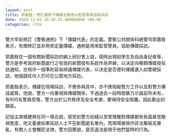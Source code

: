 ```yaml
---
layout: post
title: 郭嘉銓：修訂通例下傳媒定義用以監管警員協助採訪
date: 2020-12-01 16:38:32.000000000 +08:00
categories: rthk
---
```


警方早前修訂《警察通例》下「傳媒代表」的定義。警察公共關係科總警司郭嘉銓表示，有關修訂並非用來定義傳媒，通例是用來監管警員，協助傳媒採訪。

郭嘉銓在一個有關新聞採訪的網上研討會上說，現時出現如學生及自由身記者等，警方是參考政府新聞處行之有效的新聞發布系統作為界線，以決定向哪類傳媒發採訪通知，亦用作一個準則容易辨識傳媒代表，以決定是否便利傳媒進入如警總採訪，他強調任何人仍可在公眾地方採訪。

郭嘉銓表示，傳媒在現場採訪，不應參與其中，亦不應阻礙警方工作以及對警方構成威脅。他說，警方一向重視與傳媒關係，不過過去一段時間暴力示威前所未有，有600名警員受傷，警方出於公共秩序及安全考慮，要保持安全距離，因此劃出封鎖區。

記協主席楊健興在同一場合說，感受到警方前綫以至管理層對傳媒都有負面甚至敵視態度，他又憂慮如果採訪人士不在新聞處名單內，而現場被視作非法集結及暴亂，有關人士會觸犯法律。警方回應說，是否違法是視乎他們當時的行為。
